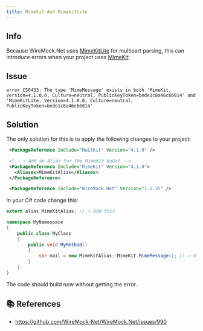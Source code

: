 ```yaml
---
title: Mimekit And Mimekitlite
---
```


## Info
Because WireMock.Net uses [MimeKitLite](https://www.nuget.org/packages/MimeKitLite) for multipart parsing, this can introduce errors when your project uses [MimeKit](https://www.nuget.org/packages/MimeKit):

## Issue
`
error CS0433: The type 'MimeMessage' exists in both 'MimeKit, Version=4.1.0.0, Culture=neutral, PublicKeyToken=bede1c8a46c66814' and 'MimeKitLite, Version=4.1.0.0, Culture=neutral, PublicKeyToken=bede1c8a46c66814'
`

## Solution
The only solution for this is to apply the following changes to your project:

``` xml
 <PackageReference Include="MailKit" Version="4.1.0" />

 <!-- ⭐ Add an Alias for the MimeKit NuGet -->
 <PackageReference Include="MimeKit" Version="4.1.0">
   <Aliases>MimeKitAlias</Aliases>
 </PackageReference>

 <PackageReference Include="WireMock.Net" Version="1.5.35" />
```

In your C# code change this:

``` c#
extern alias MimeKitAlias; // ⭐ Add this

namespace MyNamespace
{
    public class MyClass
    {
        public void MyMethod()
        {
            var mail = new MimeKitAlias::MimeKit.MimeMessage(); // ⭐ Use this
        }
    } 
}
```

The code should build now without getting the error.

## 📚 References
- https://github.com/WireMock-Net/WireMock.Net/issues/990